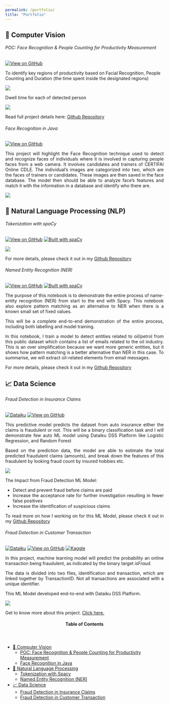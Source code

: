 ```yaml
---
permalink: /portfolio/
title: "Portfolio"
---
```


## 🤖 Computer Vision
###### POC: Face Recognition & People Counting for Productivity Measurement
[![View on GitHub](https://img.shields.io/badge/GitHub-View_on_GitHub-blue?logo=GitHub)](https://github.com/sulaihasubi/Person-Detection-and-Counting)
<p>To identify key regions of productivity based on Facial Recognition, People Counting and Duration (the time spent inside the designated regions)</p>
<!-- [***POC: Face Recognition & People Counting for Productivity Measurement***](https://github.com/sulaihasubi/Person-Detection-and-Counting) -->
<p><img src="https://sulaihasubi.github.io/assets/output/enter-non-productive.gif" class="align-center"></p>

<p>Dwell time for each of detected person</p>
<p><img src="https://sulaihasubi.github.io/assets/output/a.gif" class="align-center"></p>

<p style="text-align:justify">Read full project details here: <a href="https://github.com/sulaihasubi/Person-Detection-and-Counting">Github Repository</a></p>

###### Face Recognition in Java
[![View on GitHub](https://img.shields.io/badge/GitHub-View_on_GitHub-blue?logo=GitHub)](https://github.com/sulaihasubi/Face-Recognition)
<p style="text-align:justify">This project will highlight the Face Recognition technique used to detect and recognize faces of individuals where it is involved in capturing people faces from a web camera.  It involves candidates and trainers of CERTIFAI Online CDLE. The individual’s images are categorized into two, which are the faces of trainers or candidates. These images are then saved in the face database. The model then should be able to analyze face’s features and match it with the information in a database and identify who there are.</p>
<!-- [***Face Recognition with Java***](https://github.com/sulaihasubi/Person-Detection-and-Counting) -->
<p><img src="https://sulaihasubi.github.io/assets/output/sue1.png" class="align-center"></p>



## 📖 Natural Language Processing (NLP)

###### Tokenization with spaCy

[![View on GitHub](https://img.shields.io/badge/GitHub-View_on_GitHub-blue?logo=GitHub)](https://github.com/sulaihasubi/tokenization-spaCy)  [![Built with spaCy](https://img.shields.io/badge/made%20with%20❤%20and-spaCy-09a3d5.svg)](https://spacy.io)


<p><img src="https://sulaihasubi.github.io/assets/output/nlp.png" class="align-center"></p>

<p style="text-align:justify">For more details, please check it out in my <a href="https://github.com/sulaihasubi/tokenization-spaCy">Github Repository</a></p>

###### Named Entity Recognition (NER)
[![View on GitHub](https://img.shields.io/badge/GitHub-View_on_GitHub-blue?logo=GitHub)](https://github.com/sulaihasubi/Named-Entity-Recognition-spaCy)  [![Built with spaCy](https://img.shields.io/badge/made%20with%20❤%20and-spaCy-09a3d5.svg)](https://spacy.io)

<p style="text-align:justify">
The purpose of this notebook is to demonstrate the entire process of name-entity recognition (NER) from start to the end with Spacy. This notebook also explore pattern matching as an alternative to NER when there is a known small set of fixed values.</p>
<p style="text-align:justify">
This will be a complete end-to-end demonstration of the entire process, including both labelling and model training.</p>
<p style="text-align:justify">
In this notebook, I train a model to detect entities related to oil/petrol from this public dataset which contains a list of emails related to the oil industry. This is an over simplification because we want more generic entities, but it shows how pattern matching is a better alternative than NER in this case. To summarise, we will extract oil-related elements from email messages.</p>

<p style="text-align:justify">For more details, please check it out in my <a href="https://github.com/sulaihasubi/Named-Entity-Recognition-spaCy">Github Repository</a></p>

## 📈 Data Science

###### Fraud Detection in Insurance Claims
[![Dataiku](https://img.shields.io/static/v1?style=for-the-badge&message=Dataiku&color=2AB1AC&logo=Dataiku&logoColor=FFFFFF&label=)](https://community.dataiku.com/t5/user/viewprofilepage/user-id/7023)
[![View on GitHub](https://img.shields.io/static/v1?style=for-the-badge&message=GitHub&color=181717&logo=GitHub&logoColor=FFFFFF&label=)](https://github.com/sulaihasubi/insurance-claims-fraud-detection)
<p style="text-align:justify">
This predictive model predicts the dataset from auto insurance either the claims is fraudulent or not. This will be a binary classification task and I will demonstrate few auto ML model using Dataiku DSS Platform like Logistic Regression, and Random Forest</p>
<p style="text-align:justify">
Based on the prediction data, the model are able to estimate the total predicted fraudulent claims (amounts), and break down the features of this fraudulent by looking fraud count by insured hobbies etc. </p>
<p><img src="https://sulaihasubi.github.io/assets/output/insurance.gif" class="align-center"></p>

The Impact from Fraud Detection ML Model:
<ul style="text-align:justify">
<li>Detect and prevent fraud before claims are paid</li>
<li>Increase the acceptance rate for further investigation resulting in fewer false positives</li>
<li>Increase the identification of suspicious claims</li>
</ul>

<p style="text-align:justify">To read more on how I working on for this ML Model, please check it out in my <a href="https://github.com/sulaihasubi/insurance-claims-fraud-detection">Github Repository</a></p>

###### Fraud Detection in Customer Transaction
[![Dataiku](https://img.shields.io/static/v1?style=for-the-badge&message=Dataiku&color=2AB1AC&logo=Dataiku&logoColor=FFFFFF&label=)](https://community.dataiku.com/t5/user/viewprofilepage/user-id/7023)
[![View on GitHub](https://img.shields.io/static/v1?style=for-the-badge&message=GitHub&color=181717&logo=GitHub&logoColor=FFFFFF&label=)](https://github.com/sulaihasubi/insurance-claims-fraud-detection)
[![Kaggle](https://img.shields.io/static/v1?style=for-the-badge&message=Kaggle&color=222222&logo=Kaggle&logoColor=20BEFF&label=)](https://www.kaggle.com/c/ieee-fraud-detection/overview/description)


<p style="text-align:justify">
In this project, machine learning model will predict the probability an online transaction being fraudulent, as indicated by the binary target <i>isFraud.</i></p>

<p style="text-align:justify">
The data is divided into two files, identification and transaction, which are linked together by TransactionID. Not all transactions are associated with a unique identifier.</p>

<p style="text-align:justify">
This ML Model developed end-to-end with Dataiku DSS Platform.</p>

<p><img src="https://sulaihasubi.github.io/assets/output/transaction.gif" class="align-center"></p>

<p style="text-align:justify">
Get to know more about this project. <a href="https://github.com/sulaihasubi/insurance-claims-fraud-detection">Click here.</a></p>


<!-- This is for Sidebar Menu on the Rigth Side -->
<aside class="sidebar__right ">
            <nav class="toc">
              <header><h4 class="nav__title"><i class="fas fa-bookmark"></i> Table of Contents</h4></header>
              <ul class="toc__menu">
  <li class=""><a href="#-computer-vision">🤖 Computer Vision</a>
    <ul>
      <li class=""><a href="#poc-face-recognition--people-counting-for-productivity-measurement">POC: Face Recognition & People Counting for Productivity Measurement</a></li>
      <li class=""><a href="#face-recognition-in-java">Face Recognition in Java</a></li>
    </ul>
  </li>
  <li class=""><a href="#-natural-language-processing-nlp">📖 Natural Language Processing</a>
    <ul>
      <li class=""><a href="#tokenization-with-spacy">Tokenization with Spacy</a></li>
      <li class=""><a href="#named-entity-recognition-ner">Named Entity Recognition (NER)</a></li>
    </ul>
  </li>
  <li class=""><a href="#-data-science">📈 Data Science</a>
    <ul>
      <li class=""><a href="#fraud-detection-in-insurance-claims">Fraud Detection in Insurance Claims</a></li>
      <li class=""><a href="#fraud-detection-in-customer-transaction">Fraud Detection in Customer Transaction</a></li>
    </ul>
  </li>
</ul>